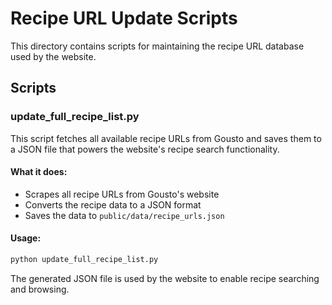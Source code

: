 # Recipe URL Update Scripts

This directory contains scripts for maintaining the recipe URL database used by the website.

## Scripts

### update_full_recipe_list.py

This script fetches all available recipe URLs from Gousto and saves them to a JSON file that powers the website's recipe search functionality.

#### What it does:
- Scrapes all recipe URLs from Gousto's website
- Converts the recipe data to a JSON format
- Saves the data to `public/data/recipe_urls.json`

#### Usage:
```bash
python update_full_recipe_list.py
```

The generated JSON file is used by the website to enable recipe searching and browsing.
